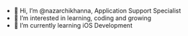 - 👋 Hi, I’m @nazarchikhanna, Application Support Specialist
- 👀 I’m interested in learning, coding and growing
- 🌱 I’m currently learning iOS Development

<!---
nazarchikhanna/nazarchikhanna is a ✨ special ✨ repository because its `README.md` (this file) appears on your GitHub profile.
You can click the Preview link to take a look at your changes.
--->
